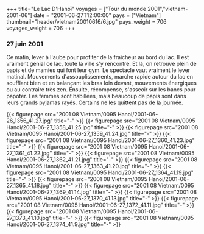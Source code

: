 +++
title="Le Lac D'Hanoï"
voyages = ["Tour du monde 2001","vietnam-2001-06"]
date = "2001-06-27T12:00:00"
pays = ["Vietnam"]
thumbnail="header/vietnam20010616/6.jpg"
pays_weight = 706
voyages_weight = 706
+++
### 27 juin 2001

Ce matin, lever à l'aube pour profiter de la fraîcheur au bord du lac. Il est 
vraiment génial ce lac, toute la ville s'y rencontre. Et là, on retrouve plein 
de papis et de mamies qui font leur gym. Le spectacle vaut vraiment le lever 
matinal. Mouvements d'assouplissements, marche rapide autour du lac en soufflant 
bien et en balançant les bras loin devant, mouvements énergiques ou au contraire 
très zen. Ensuite, récompense, s'asseoir sur les bancs pour papoter. Les femmes 
sont habillées, mais beaucoup de papis sont dans leurs grands pyjamas rayés. 
Certains ne les quittent pas de la journée.


<div id="TOTO">{{< figurepage src="2001 08 Vietnam/0095 Hanoi/2001-06-26_1356_41.27.jpg" title="-"  >}}
{{< figurepage src="2001 08 Vietnam/0095 Hanoi/2001-06-27_1358_41.25.jpg" title="-"  >}}
{{< figurepage src="2001 08 Vietnam/0095 Hanoi/2001-06-27_1359_41.24.jpg" title="-"  >}}
{{< figurepage src="2001 08 Vietnam/0095 Hanoi/2001-06-27_1360_41.23.jpg" title="-"  >}}
{{< figurepage src="2001 08 Vietnam/0095 Hanoi/2001-06-27_1361_41.22.jpg" title="-"  >}}
{{< figurepage src="2001 08 Vietnam/0095 Hanoi/2001-06-27_1362_41.21.jpg" title="-"  >}}
{{< figurepage src="2001 08 Vietnam/0095 Hanoi/2001-06-27_1363_41.20.jpg" title="-"  >}}
{{< figurepage src="2001 08 Vietnam/0095 Hanoi/2001-06-27_1364_41.19.jpg" title="-"  >}}
{{< figurepage src="2001 08 Vietnam/0095 Hanoi/2001-06-27_1365_41.18.jpg" title="-"  >}}
{{< figurepage src="2001 08 Vietnam/0095 Hanoi/2001-06-27_1369_41.14.jpg" title="-"  >}}
{{< figurepage src="2001 08 Vietnam/0095 Hanoi/2001-06-27_1370_41.13.jpg" title="-"  >}}
{{< figurepage src="2001 08 Vietnam/0095 Hanoi/2001-06-27_1372_41.11.jpg" title="-"  >}}
{{< figurepage src="2001 08 Vietnam/0095 Hanoi/2001-06-27_1373_41.10.jpg" title="-"  >}}
{{< figurepage src="2001 08 Vietnam/0095 Hanoi/2001-06-27_1374_41.9.jpg" title="-"  >}}
</DIV>

